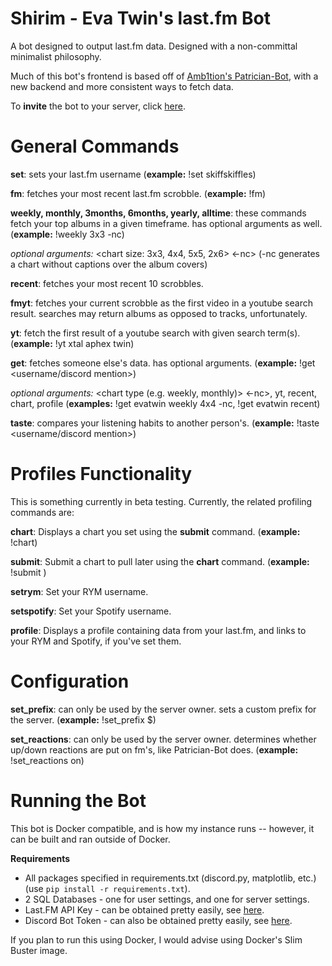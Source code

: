 # Shirim - Eva Twin's last.fm Bot

A bot designed to output last.fm data. Designed with a non-committal minimalist philosophy.

Much of this bot's frontend is based off of [Amb1tion's Patrician-Bot](https://github.com/Amb1tion/Patrician-Bot), with a new backend and more consistent ways to fetch data.

To **invite** the bot to your server, click [here](https://discordapp.com/api/oauth2/authorize?client_id=659885086707286017&permissions=0&scope=bot).

# General Commands

**set**: sets your last.fm username (__example:__ !set skiffskiffles)

**fm**: fetches your most recent last.fm scrobble. (__example:__ !fm)

**weekly, monthly, 3months, 6months, yearly, alltime**: these commands fetch your top albums in a given timeframe. has optional arguments as well. (__example:__ !weekly 3x3 -nc)

_optional arguments:_ <chart size: 3x3, 4x4, 5x5, 2x6> <-nc> (-nc generates a chart without captions over the album covers)

**recent**: fetches your most recent 10 scrobbles.

**fmyt**: fetches your current scrobble as the first video in a youtube search result. searches may return albums as opposed to tracks, unfortunately.

**yt**: fetch the first result of a youtube search with given search term(s). (__example:__ !yt xtal aphex twin)

**get**: fetches someone else's data. has optional arguments. (__example:__ !get <username/discord mention>)

_optional arguments:_ <chart type (e.g. weekly, monthly)> <chart size> <-nc>, yt, recent, chart, profile (__examples:__ !get evatwin weekly 4x4 -nc, !get evatwin recent)

**taste**: compares your listening habits to another person's. (__example:__ !taste <username/discord mention>)

# Profiles Functionality

This is something currently in beta testing. Currently, the related profiling commands are:

**chart**: Displays a chart you set using the **submit** command. (__example:__ !chart)
  
**submit**: Submit a chart to pull later using the **chart** command. (__example:__ !submit <chart link or username>)

**setrym**: Set your RYM username.

**setspotify**: Set your Spotify username.

**profile**: Displays a profile containing data from your last.fm, and links to your RYM and Spotify, if you've set them.

# Configuration

**set_prefix**: can only be used by the server owner. sets a custom prefix for the server. (__example:__ !set_prefix $)

**set_reactions**: can only be used by the server owner. determines whether up/down reactions are put on fm's, like Patrician-Bot does. (__example:__ !set_reactions on)

# Running the Bot

This bot is Docker compatible, and is how my instance runs -- however, it can be built and ran outside of Docker.

**Requirements**

* All packages specified in requirements.txt (discord.py, matplotlib, etc.) (use `pip install -r requirements.txt`).
* 2 SQL Databases - one for user settings, and one for server settings.
* Last.FM API Key - can be obtained pretty easily, see [here](https://last.fm/api).
* Discord Bot Token - can also be obtained pretty easily, see [here](https://discordapp.com/developers).

If you plan to run this using Docker, I would advise using Docker's Slim Buster image.
